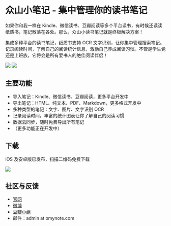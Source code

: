 # 众山小笔记 - 集中管理你的读书笔记

如果你和我一样在 Kindle、微信读书、豆瓣阅读等多个平台读书，有时候还读读纸质书，笔记散落在各处。那么，众山小读书笔记就是终极解决方案！

集成多种平台的读书笔记，纸质书支持 OCR 文字识别，让你集中管理搜索笔记。记录阅读时间，了解自己的阅读统计信息，激励自己养成阅读习惯。不管是学生党还是上班族，它将会是所有爱书人的绝佳阅读伴侣！

![](https://webserver-1256209664.cos.ap-shanghai.myqcloud.com/omynote/info1.png)
![](https://webserver-1256209664.cos.ap-shanghai.myqcloud.com/omynote/info2.png)

## 主要功能

- 导入笔记：Kindle、微信读书、豆瓣阅读，更多平台开发中
- 导出笔记：HTML、纯文本、PDF、Markdown，更多格式开发中
- 多种类型的笔记：文字、图片、文字识别 OCR
- 记录阅读时间，丰富的统计图表让你了解自己的阅读习惯
- 数据云同步，随时免费导出所有笔记
- （更多功能正在开发中）

## 下载

iOS 及安卓版已发布，扫描二维码免费下载

![](https://webserver-1256209664.cos.ap-shanghai.myqcloud.com/omynote/pcqr.png)

## 社区与反馈

- [官网](https://omynote.com)
- [微博](https://weibo.com/u/6512831598)
- [豆瓣小组](https://www.douban.com/group/708424/)
- 邮件：admin at omynote.com

